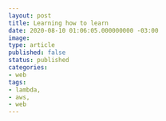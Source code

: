 ```yaml
---
layout: post
title: Learning how to learn
date: 2020-08-10 01:06:05.000000000 -03:00
image: 
type: article
published: false
status: published
categories:
- web
tags:
- lambda,
- aws,
- web
---
```

